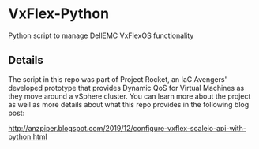 # VxFlex-Python
Python script to manage DellEMC VxFlexOS functionality
## Details
The script in this repo was part of Project Rocket, an IaC Avengers' developed prototype that provides Dynamic QoS for Virtual Machines as they move around a vSphere cluster. You can learn more about the project as well as more details about what this repo provides in the following blog post:

http://anzpiper.blogspot.com/2019/12/configure-vxflex-scaleio-api-with-python.html
